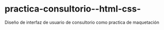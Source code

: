 # practica-consultorio--html-css-
Diseño de interfaz de usuario de consultorio como practica de maquetación 
